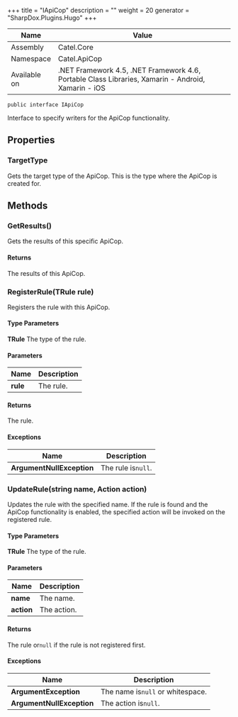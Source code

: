 

+++
title = "IApiCop" 
description = ""
weight = 20
generator = "SharpDox.Plugins.Hugo"
+++

Name|Value
---|---
Assembly|Catel.Core
Namespace|Catel.ApiCop
Available on|.NET Framework 4.5, .NET Framework 4.6, Portable Class Libraries, Xamarin - Android, Xamarin - iOS

```
public interface IApiCop
```

Interface to specify writers for the ApiCop functionality.

## Properties

### TargetType

Gets the target type of the ApiCop. This is the type where the ApiCop is created for.

## Methods

### GetResults()

Gets the results of this specific ApiCop.

#### Returns

The results of this ApiCop.

### RegisterRule<TRule>(TRule rule)

Registers the rule with this ApiCop.

#### Type Parameters

**TRule**
The type of the rule.

#### Parameters

Name|Description
---|---
**rule**|The rule.

#### Returns

The rule.

#### Exceptions

Name|Description
---|---
**ArgumentNullException**|The rule is`null`.

### UpdateRule<TRule>(string name, Action<TRule> action)

Updates the rule with the specified name. If the rule is found and the ApiCop functionality is enabled, the specified action will be invoked on the registered rule.

#### Type Parameters

**TRule**
The type of the rule.

#### Parameters

Name|Description
---|---
**name**|The name.
**action**|The action.

#### Returns

The rule or`null` if the rule is not registered first.

#### Exceptions

Name|Description
---|---
**ArgumentException**|The name is`null` or whitespace.
**ArgumentNullException**|The action is`null`.


